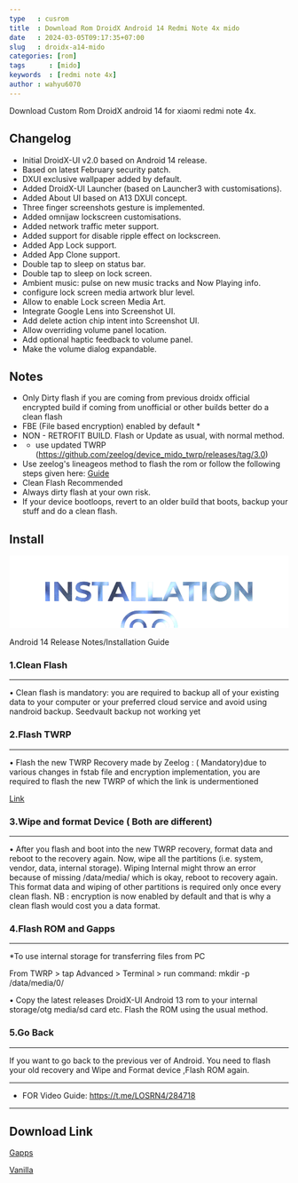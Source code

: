 ```yaml
---
type   : cusrom
title  : Download Rom DroidX Android 14 Redmi Note 4x mido
date   : 2024-03-05T09:17:35+07:00
slug   : droidx-a14-mido
categories: [rom]
tags      : [mido]
keywords  : [redmi note 4x]
author : wahyu6070
---
```


Download Custom Rom DroidX android 14 for xiaomi redmi note 4x.

## Changelog
- Initial DroidX-UI v2.0 based on Android 14 release.
- Based on latest February security patch.
- DXUI exclusive wallpaper added by default.
- Added DroidX-UI Launcher (based on Launcher3 with customisations).
- Added About UI based on A13 DXUI concept.
- Three finger screenshots gesture is implemented.
- Added omnijaw lockscreen customisations.
- Added network traffic meter support.
- Added support for disable ripple effect on lockscreen.
- Added App Lock support.
- Added App Clone support.
- Double tap to sleep on status bar.
- Double tap to sleep on lock screen.
- Ambient music: pulse on new music tracks and Now Playing info.
- configure lock screen media artwork blur level.
- Allow to enable Lock screen Media Art.
- Integrate Google Lens into Screenshot UI.
- Add delete action chip intent into Screenshot UI.
- Allow overriding volume panel location.
- Add optional haptic feedback to volume panel. 
- Make the volume dialog expandable.

## Notes
- Only Dirty flash if you are coming from previous droidx official encrypted build if coming from unofficial or other builds better do a clean flash
- FBE (File based encryption) enabled by default *
- NON - RETROFIT BUILD. Flash or Update as usual, with normal method.
- * use updated TWRP (https://github.com/zeelog/device_mido_twrp/releases/tag/3.0)
- Use zeelog's lineageos method to flash the rom or follow the following steps given here: [Guide](https://raw.githubusercontent.com/NRanjan-17/Pixel-Experience-Releases/main/install_guide.md)
- Clean Flash Recommended
- Always dirty flash at your own risk.
- If your device bootloops, revert to an older build that boots, backup your stuff and do a clean flash.

## Install
 <img src="https://raw.githubusercontent.com/DroidX-UI-Devices/Official_Devices/13/banners/install.png" />
 
Android 14 Release Notes/Installation Guide


### 1.Clean Flash
---------------
• Clean flash is mandatory: you are required to backup all of your existing data to your computer or your preferred cloud service and avoid using nandroid backup.
Seedvault backup not working yet

### 2.Flash TWRP
-------------
• Flash the new TWRP Recovery made by Zeelog : ( Mandatory)due to various changes in fstab file and encryption implementation, you are required to flash the new TWRP of which the link is undermentioned 

[Link](https://github.com/zeelog/device_mido_twrp/releases/download/3.0/twrp_3.7.0_12-0-mido.img)

### 3.Wipe and format Device ( Both are different)
-----------------------------------------------
• After you flash and boot into the new TWRP recovery, format data and reboot to the recovery again. 
Now, wipe all the partitions (i.e. system, vendor, data, internal storage). Wiping Internal might throw an error because of missing /data/media/ which is okay, reboot to recovery again.  
This format data and wiping of other partitions is required only once every clean flash.
NB : encryption is now enabled by default and that is why a clean flash would cost you a data format.

### 4.Flash ROM and Gapps
---------------------
*To use internal storage for transferring files from PC 

From TWRP > tap Advanced > Terminal > run command:
mkdir -p /data/media/0/

• Copy the latest releases DroidX-UI Android 13 rom to your internal storage/otg media/sd card etc. 
Flash the ROM using the usual method.

### 5.Go Back 
---------
If you want to go back to the previous ver of Android. 
You need to flash your old recovery and Wipe and Format device ,Flash ROM again.

---------------------------------------------

* FOR Video Guide: https://t.me/LOSRN4/284718

---------------------------------------------

## Download Link
[Gapps](https://t.me/wahyu6070files/17?single)

[Vanilla](https://t.me/wahyu6070files/17?single)


